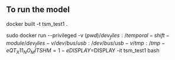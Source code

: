## To run the model

docker built -t tsm_test1 .

sudo docker run --privileged -v $(pwd)/dev_files:/temporal-shift-module/dev_files -v /dev/bus/usb:/dev/bus/usb -v /tmp:/tmp -e QT_X11_NO_MITSHM=1 -e DISPLAY=$DISPLAY -it tsm_test1 bash
